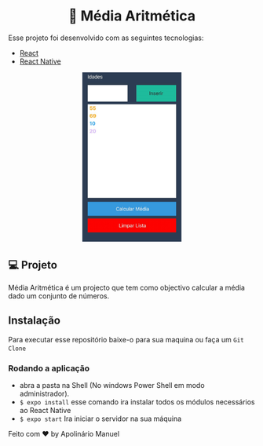 
<h1 align="center">
  🚀 Média Aritmética
</h1>

Esse projeto foi desenvolvido com as seguintes tecnologias:

- [React](https://reactjs.org)
- [React Native](https://reactnative.dev/)

<p align="center">
  <img alt="screen" src="./screen.jpeg" width="40%">
</p>

## 💻 Projeto

Média Aritmética é um projecto que tem como objectivo calcular a média dado
um conjunto de números.

## Instalação 

Para executar esse repositório baixe-o para sua maquina ou faça um `Git Clone`

### Rodando a aplicação

- abra a pasta na Shell (No windows Power Shell em modo administrador). 
- `$ expo install` esse comando ira instalar todos os módulos necessários ao React Native
-  `$ expo start` Ira iniciar o servidor na sua máquina 


Feito com ♥ by Apolinário Manuel
